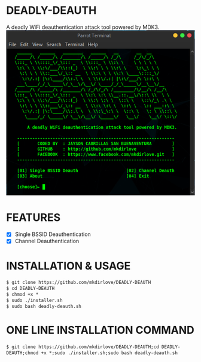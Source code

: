 # DEADLY-DEAUTH
A deadly WiFi deauthentication attack tool powered by MDK3.
![TEST](https://github.com/mkdirlove/DEADLY-DEAUTH/blob/master/deadly.png)
#
# FEATURES
- [x] Single BSSID Deauthentication
- [x] Channel Deauthentication
#
# INSTALLATION & USAGE   
    $ git clone https://github.com/mkdirlove/DEADLY-DEAUTH
    $ cd DEADLY-DEAUTH
    $ chmod +x *
    $ sudo ./installer.sh
    $ sudo bash deadly-deauth.sh
# ONE LINE INSTALLATION COMMAND
    $ git clone https://github.com/mkdirlove/DEADLY-DEAUTH;cd DEADLY-DEAUTH;chmod +x *;sudo ./installer.sh;sudo bash deadly-deauth.sh
#
